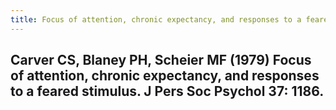 ```yaml
---
title: Focus of attention, chronic expectancy, and responses to a feared stimulus
---
```


## Carver CS, Blaney PH, Scheier MF (1979) Focus of attention, chronic expectancy, and responses to a feared stimulus. J Pers Soc Psychol 37: 1186.
